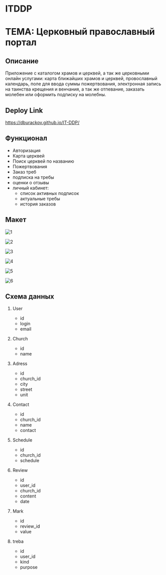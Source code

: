 # ITDDP

# ТЕМА: Церковный православный портал

## Описание

Приложение с каталогом храмов и церквей, а так же церковными онлайн услугами: карта ближайших храмов и церквей, провославный календарь, поле для ввода суммы пожертвования, электронная запись на таинства крещения и венчания, а так же отпевание, заказать молебен или оформить подписку на молебны. 

## Deploy Link

https://dburackov.github.io/IT-DDP/

## Функционал

- Авторизация
- Карта церквей
- Поиск церквей по названию
- Пожертвования 
- Заказ треб 
- подписка на требы
- оценки о отзывы
- личный кабинет:
    - список активных подписок 
    - актуальные требы 
    - история заказов

## Макет

![1](mockup/1.png)

![2](mockup/2.png)

![3](mockup/3.png)

![4](mockup/4.png)

![5](mockup/5.png)

![6](mockup/6.png)

## Схема данных

1. User
    + id
    + login
    + email

2. Church
    + id
    + name
    
3. Adress
    + id
    + church_id
    + city
    + street
    + unit

4. Contact
    + id
    + church_id
    + name
    + contact 

5. Schedule    
    + id
    + church_id
    + schedule

6. Review
    + id
    + user_id
    + church_id
    + content
    + date

7. Mark
    + id
    + review_id
    + value

8. treba
    + id
    + user_id
    + kind
    + purpose
